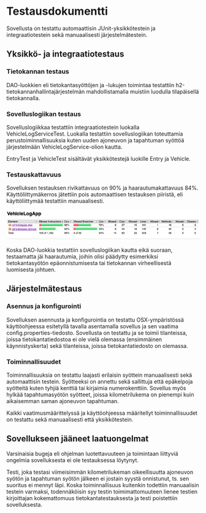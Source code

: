 # Testausdokumentti
Sovellusta on testattu automaattisin JUnit-yksikkötestein ja integraatiotestein sekä manuaalisesti järjestelmätestein.

## Yksikkö- ja integraatiotestaus

### Tietokannan testaus
DAO-luokkien eli tietokantasyöttöjen ja -lukujen toimintaa testattiin h2-tietokannanhallintajärjestelmän mahdollistamalla muistiin luodulla tilapäisellä tietokannalla.

### Sovelluslogiikan testaus
Sovelluslogiikkaa testattiin integraatiotestein luokalla VehicleLogServiceTest. Luokalla testattiin sovelluslogiikan toteuttamia perustoiminnallisuuksia kuten uuden ajoneuvon ja tapahtuman syöttöä järjestelmään VehicleLogService-olion kautta.

EntryTest ja VehicleTest sisältävät yksikkötestejä luokille Entry ja Vehicle.

### Testauskattavuus
Sovelluksen testauksen rivikattavuus on 90% ja haarautumakattavuus 84%. Käyttöliittymäkerros jätettiin pois automaattisen testauksen piiristä, eli käyttöliittymää testattiin manuaalisesti.

<img src="https://github.com/skoskipaa/ot-harjoitustyo/blob/master/dokumentointi/kuvat/testaus.png">

Koska DAO-luokkia testattiin sovelluslogiikan kautta eikä suoraan, testaamatta jäi haarautumia, joihin olisi päädytty esimerkiksi tietokantasyötön epäonnistumisesta tai tietokannan virheellisestä luomisesta johtuen.

## Järjestelmätestaus

### Asennus ja konfigurointi
Sovelluksen asennusta ja konfigurointia on testattu OSX-ympäristössä käyttöohjeessa esitetyllä tavalla asentamalla sovellus ja sen vaatima config.properties-tiedosto. Sovellusta on testattu ja se toimii tilanteissa, joissa tietokantatiedostoa ei ole vielä olemassa (ensimmäinen käynnistyskerta) sekä tilanteissa, joissa tietokantatiedosto on olemassa.

### Toiminnallisuudet
Toiminnallisuuksia on testattu laajasti erilaisin syöttein manuaalisesti sekä automaattisin testein. Syötteeksi on annettu sekä sallittuja että epäkelpoja syötteitä kuten tyhjiä kenttiä tai kirjaimia numerokenttiin. Sovellus myös hylkää tapahtumasyötön syötteet, joissa kilometrilukema on pienempi kuin aikaisemman saman ajoneuvon tapahtuman.

Kaikki vaatimusmäärittelyssä ja käyttöohjeessa määritellyt toiminnallisuudet on testattu sekä manuaalisesti että yksikkötestein.

## Sovellukseen jääneet laatuongelmat

Varsinaisia bugeja eli ohjelman luotettavuuteen ja toimintaan liittyviä ongelmia sovelluksesta ei ole testauksessa löytynyt.

Testi, joka testasi viimeisimmän kilometrilukeman oikeellisuutta ajoneuvon syötön ja tapahtuman syötön jälkeen ei jostain syystä onnistunut, ts. sen suoritus ei mennyt läpi. Koska toiminnallisuus kuitenkin todettiin manuaalisin testein varmaksi, todennäköisin syy testin toimimattomuuteen lienee testien kirjoittajan kokemattomuus tietokantatestauksesta ja testi poistettiin sovelluksesta.


